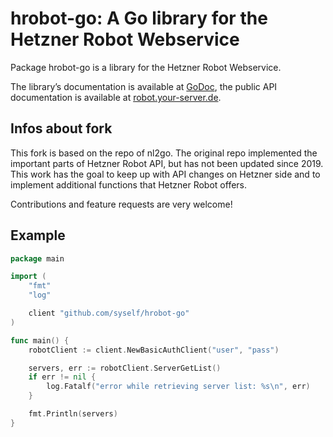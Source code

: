 # hrobot-go: A Go library for the Hetzner Robot Webservice

Package hrobot-go is a library for the Hetzner Robot Webservice.

The library’s documentation is available at [GoDoc](https://godoc.org/github.com/syself/hrobot-go),
the public API documentation is available at [robot.your-server.de](https://robot.your-server.de/doc/webservice/en.html).

## Infos about fork

This fork is based on the repo of nl2go. The original repo implemented the important parts of Hetzner Robot API, but has not been updated since 2019. This work has the goal to keep up with API changes on Hetzner side and to implement additional functions that Hetzner Robot offers. 

Contributions and feature requests are very welcome!
## Example

```go
package main

import (
    "fmt"
    "log"

    client "github.com/syself/hrobot-go"
)

func main() {
    robotClient := client.NewBasicAuthClient("user", "pass")

    servers, err := robotClient.ServerGetList()
    if err != nil {
        log.Fatalf("error while retrieving server list: %s\n", err)
    }

    fmt.Println(servers)
}
```
